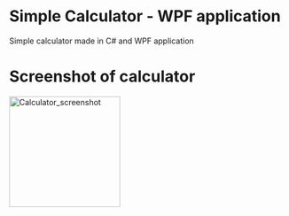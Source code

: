 # Simple Calculator - WPF application
Simple calculator made in C# and WPF application

# Screenshot of calculator
<img width="200" alt="Calculator_screenshot" src="https://github.com/user-attachments/assets/ce9fc6f2-45cc-4388-bf7f-df5b7fc86402">
